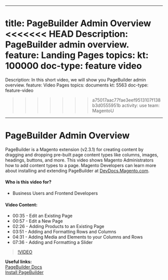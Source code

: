 
---
title: PageBuilder Admin Overview
<<<<<<< HEAD
Description: PageBuilder admin overview.
feature: Landing Pages
topics:
kt: 100000
doc-type: feature video
=======
Description: In this short video, we will show you PageBuilder admin overview.
feature: Video Pages
topics: documents
kt: 5563
doc-type: feature-video
>>>>>>> a75017aac77fae3eef9513107f138b3d0555951b
activity: use
team: MagentoU
---
# PageBuilder Admin Overview

PageBuilder is a Magento extension (v2.3.1) for creating content by dragging and dropping pre-built page content types like columns, images, headings, buttons, and more. This video shows Magento Administrators how to add content types to a page. Magento Developers can learn more about installing and extending PageBuilder at [DevDocs.Magento.com](https://devdocs.magento.com/page-builder/docs/).

#### Who is this video for?
* Business Users and Frontend Developers

#### Video Content:
* 00:35 - Edit an Existing Page
* 00:57 - Edit a New Page
* 02:26 - Adding Products to an Existing Page
* 03:51 - Adding and Formatting Rows and Columns
* 04:31 - Adding Media and Elements to your Columns and Rows
* 07:36 - Adding and Formatting a Slider

>[!VIDEO](https://video.tv.adobe.com/v/35783)

**Useful links:**
<br/>
[PageBuilder Docs](https://devdocs.magento.com/page-builder/docs/)
<br/>
[Install PageBuilder](https://devdocs.magento.com/page-builder/docs/getting-started/install-pagebuilder.html)
